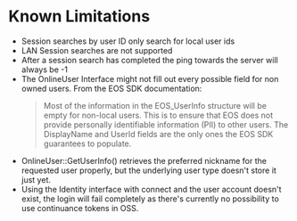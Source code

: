 # Known Limitations
* Session searches by user ID only search for local user ids
* LAN Session searches are not supported
* After a session search has completed the ping towards the server will always be -1
* The OnlineUser Interface might not fill out every possible field for non owned users. From the EOS SDK documentation:
    > Most of the information in the EOS_UserInfo structure will be empty for non-local users. This is to ensure that EOS does not provide personally identifiable information (PII) to other users. The DisplayName and UserId fields are the only ones the EOS SDK guarantees to populate.
* OnlineUser::GetUserInfo() retrieves the preferred nickname for the requested user properly, but the underlying user type doesn't store it just yet.
* Using the Identity interface with connect and the user account doesn't exist, the login will fail completely as there's currently no possibility to use continuance tokens in OSS.
